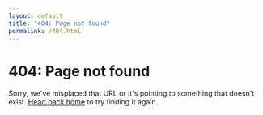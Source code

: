 ```yaml
---
layout: default
title: "404: Page not found"
permalink: /404.html
---
```


<div class="page">
  <h1>404: Page not found</h1>
  <p>
    Sorry, we've misplaced that URL or it's pointing to something that doesn't
    exist. <a href="/">Head back home</a> to try finding it again.
  </p>
</div>
